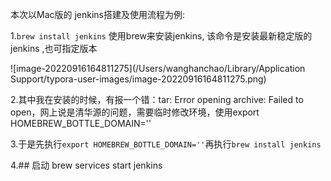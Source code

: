 本次以Mac版的 jenkins搭建及使用流程为例:

1.`brew install jenkins`  使用brew来安装jenkins, 该命令是安装最新稳定版的jenkins ,也可指定版本

![image-20220916164811275](/Users/wanghanchao/Library/Application Support/typora-user-images/image-20220916164811275.png)

2.其中我在安装的时候，有报一个错：tar: Error opening archive: Failed to open，网上说是清华源的问题，需要临时修改环境，使用export HOMEBREW_BOTTLE_DOMAIN=''

3.于是先执行`export HOMEBREW_BOTTLE_DOMAIN=''`再执行`brew install jenkins`

4.## 启动
brew services start jenkins

